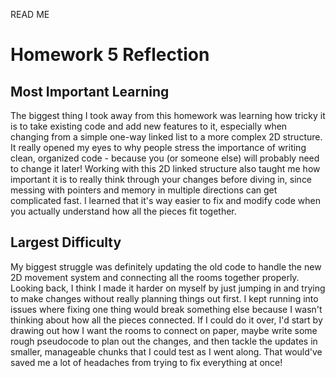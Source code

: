 READ ME

# Homework 5 Reflection

## Most Important Learning
The biggest thing I took away from this homework was learning how tricky it is to take existing code and add new features to it, especially when changing from a simple one-way linked list to a more complex 2D structure. It really opened my eyes to why people stress the importance of writing clean, organized code - because you (or someone else) will probably need to change it later! Working with this 2D linked structure also taught me how important it is to really think through your changes before diving in, since messing with pointers and memory in multiple directions can get complicated fast. I learned that it's way easier to fix and modify code when you actually understand how all the pieces fit together.

## Largest Difficulty
My biggest struggle was definitely updating the old code to handle the new 2D movement system and connecting all the rooms together properly. Looking back, I think I made it harder on myself by just jumping in and trying to make changes without really planning things out first. I kept running into issues where fixing one thing would break something else because I wasn't thinking about how all the pieces connected. If I could do it over, I'd start by drawing out how I want the rooms to connect on paper, maybe write some rough pseudocode to plan out the changes, and then tackle the updates in smaller, manageable chunks that I could test as I went along. That would've saved me a lot of headaches from trying to fix everything at once!